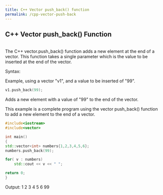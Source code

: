 ```yaml
---
title: C++ Vector push_back() function
permalink: /cpp-vector-push-back
---
```


## C++ Vector push_back() Function
<br/>
The C++ vector.push_back() function adds a new element at the end of a vector. This function takes a single parameter which is the value to be inserted at the end of the vector.

Syntax:

Example, using a vector "v1", and a value to be inserted of "99".
```cpp
v1.push_back(99);
```
Adds a new element with a value of "99" to the end of the vector.




This example is a complete program using the vector push_back() function to add a new element to the end of a vector.
```cpp
#include<iostream>
#include<vector>

int main()
{
std::vector<int> numbers{1,2,3,4,5,6};
numbers.push_back(99);

for( v : numbers)
    std::cout << v << " ";

return 0;
}
```
Output: 1 2 3 4 5 6 99
